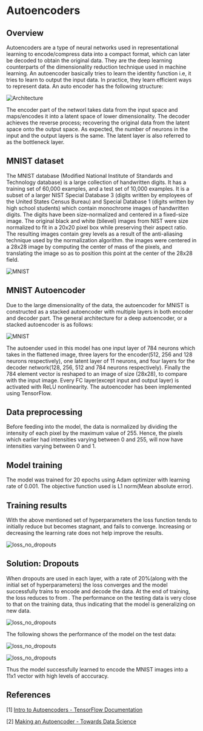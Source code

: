 # Autoencoders

## Overview

Autoencoders are a type of neural networks used in representational learning to encode/compress data into a compact format, which can later be decoded to obtain the original data. They are the deep learning counterparts of the dimensionality reduction technique used in machine learning. An autoencoder basically tries to learn the identity function i.e, it tries to learn to output the input data. In practice, they learn efficient ways to represent data. An auto encoder has the following structure:

![Architecture](architecture.png)

The encoder part of the networl takes data from the input space and maps/encodes it into a latent space of lower dimensionality. The decoder achieves the reverse process; recovering the original data from the latent space onto the output space. As expected, the number of neurons in the input and the output layers is the same. The latent layer is also referred to as the bottleneck layer.


## MNIST dataset

The MNIST database (Modified National Institute of Standards and Technology database) is a large collection of handwritten digits. It has a training set of 60,000 examples, and a test set of 10,000 examples. It is a subset of a larger NIST Special Database 3 (digits written by employees of the United States Census Bureau) and Special Database 1 (digits written by high school students) which contain monochrome images of handwritten digits. The digits have been size-normalized and centered in a fixed-size image. The original black and white (bilevel) images from NIST were size normalized to fit in a 20x20 pixel box while preserving their aspect ratio. The resulting images contain grey levels as a result of the anti-aliasing technique used by the normalization algorithm. the images were centered in a 28x28 image by computing the center of mass of the pixels, and translating the image so as to position this point at the center of the 28x28 field.

![MNIST](MnistExamples.png)


## MNIST Autoencoder

Due to the large dimensionality of the data, the autoencoder for MNIST is constructed as a stacked autoencoder with multiple layers in both encoder and decoder part. The general architecture for a deep autoencoder, or a stacked autoencoder is as follows:

![MNIST](StackedAutoencoder.png)


The autoender used in this model has one input layer of 784 neurons which takes in the flattened image, three layers for the encoder(512, 256 and 128 neurons respectively), one latent layer of 11 neurons, and four layers for the decoder network(128, 256, 512 and 784 neurons respectively). Finally the 784 element vector is reshaped to an image of size (28x28), to compare with the input image. Every FC layer(except input and output layer) is activated with ReLU nonlinearity. The autoencoder has been implemented using TensorFlow.

## Data preprocessing

Before feeding into the model, the data is normalized by dividing the intensity of each pixel by the maximum value of 255. Hence, the pixels which earlier had intensities varying between 0 and 255, will now have intensities varying between 0 and 1.

## Model training

The model was trained for 20 epochs using Adam optimizer with learning rate of 0.001. The objective function used is L1 norm(Mean absolute error). 


## Training results

With the above mentioned set of hyperparameters the loss function tends to initially reduce but becomes stagnant, and fails to converge. Increasing or decreasing the learning rate does not help improve the results.


![loss_no_dropouts](loss_no_dropouts.png)

## Solution: Dropouts

When dropouts are used in each layer, with a rate of 20%(along with the initial set of hyperparameters) the loss converges and the model successfully trains to encode and decode the data. At the end of training, the loss reduces to   from   . The performance on the testing data is very close to that on the training data, thus indicating that the model is generalizing on new data.

![loss_no_dropouts](loss_dropouts.png)

The following shows the performance of the model on the test data:

![loss_no_dropouts](inputs.png)

![loss_no_dropouts](outputs.png)

Thus the model successfully learned to encode the MNIST images into a 11x1 vector with high levels of acccuracy.


## References

[1] [Intro to Autoencoders - TensorFlow Documentation](https://www.tensorflow.org/tutorials/generative/autoencoder)

[2] [Making an Autoencoder - Towards Data Science](https://towardsdatascience.com/how-to-make-an-autoencoder-2f2d99cd5103)
